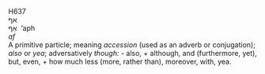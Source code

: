 H637  
אף  
אַף ‎ ‘aph  
*af*  
A primitive particle; meaning *accession* (used as an adverb or
conjugation); *also* or *yea*; adversatively *though: -* also, +
although, and (furthermore, yet), but, even, + how much less (more,
rather than), moreover, with, yea.  
